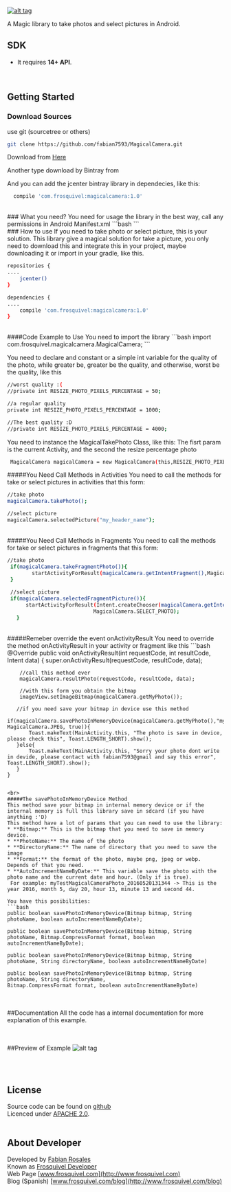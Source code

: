 [![alt tag](https://github.com/fabian7593/MagicalCamera/blob/master/cameraHighQ.png)](https://github.com/fabian7593/MagicalCamera)

A Magic library to take photos and select pictures in Android.
<br>
## SDK
* It requires **14+ API**.
<br>

## Getting Started

### Download Sources
use git (sourcetree or others)

```bash
git clone https://github.com/fabian7593/MagicalCamera.git
```

Download from [Here](https://github.com/fabian7593/MagicalCamera/zipball/master)

Another type download by Bintray from 
 

And you can add the jcenter bintray library in dependecies, like this:
```bash
  compile 'com.frosquivel:magicalcamera:1.0'
```
<br>
### What you need?
You need for usage the library in the best way, call any permissions in Android Manifest.xml
```bash
    <uses-permission android:name="android.permission.WRITE_EXTERNAL_STORAGE"/>
    <uses-permission android:name="android.permission.READ_EXTERNAL_STORAGE" />
    <uses-permission android:name="android.permission.CAMERA"/>
```
<br>
### How to use
If you need to take photo or select picture, this is your solution.
This library give a magical solution for take a picture, you only need to download this and integrate this in your project, maybe downloading it or import in your gradle, like this.

```bash
repositories {
....
    jcenter()
}

dependencies {
....
    compile 'com.frosquivel:magicalcamera:1.0'
}
```
<br>
####Code Example to Use
You need to import the library
```bash
import com.frosquivel.magicalcamera.MagicalCamera;
```

You need to declare and constant or a simple int variable for the quality of the photo, while greater be, greater be the quality, and otherwise, worst be the quality, like this
```bash
//worst quality :( 
//private int RESIZE_PHOTO_PIXELS_PERCENTAGE = 50;

//a regular quality
private int RESIZE_PHOTO_PIXELS_PERCENTAGE = 1000;

//The best quality :D
//private int RESIZE_PHOTO_PIXELS_PERCENTAGE = 4000;
```

You need to instance the MagicalTakePhoto Class, like this:
The fisrt param is the current Activity, and the second the resize percentage photo
```bash
 MagicalCamera magicalCamera = new MagicalCamera(this,RESIZE_PHOTO_PIXELS_PERCENTAGE);
```


#####You Need Call Methods in Activities
You need to call the methods for take or select pictures in activities that this form:

```bash
//take photo
magicalCamera.takePhoto();

//select picture
magicalCamera.selectedPicture("my_header_name");
```
<br>
#####You Need Call Methods in Fragments
You need to call the methods for take or select pictures in fragments that this form:

```bash
//take photo
 if(magicalCamera.takeFragmentPhoto()){
        startActivityForResult(magicalCamera.getIntentFragment(),MagicalCamera.TAKE_PHOTO);
 }
 
 //select picture
 if(magicalCamera.selectedFragmentPicture()){
      startActivityForResult(Intent.createChooser(magicalCamera.getIntentFragment(),  "My Header Example"),
                            MagicalCamera.SELECT_PHOTO);
   }
```

<br>
#####Remeber override the event onActivityResult
You need to override the method onActivityResult in your activity or fragment like this
```bash
 @Override
    public void onActivityResult(int requestCode, int resultCode, Intent data) {
        super.onActivityResult(requestCode, resultCode, data);
        
        //call this method ever
        magicalCamera.resultPhoto(requestCode, resultCode, data);
        
        //with this form you obtain the bitmap
        imageView.setImageBitmap(magicalCamera.getMyPhoto());

       //if you need save your bitmap in device use this method
       if(magicalCamera.savePhotoInMemoryDevice(magicalCamera.getMyPhoto(),"myTestMagicalCameraPhoto", MagicalCamera.JPEG, true)){
           Toast.makeText(MainActivity.this, "The photo is save in device, please check this", Toast.LENGTH_SHORT).show();
       }else{
           Toast.makeText(MainActivity.this, "Sorry your photo dont write in devide, please contact with fabian7593@gmail and say this error", Toast.LENGTH_SHORT).show();
       }
    }
```

<br>
#####The savePhotoInMemoryDevice Method
This method save your bitmap in internal memory device or if the internal memory is full this library save in sdcard (if you have anything :'D)
This method have a lot of params that you can need to use the library:
* **Bitmap:** This is the bitmap that you need to save in memory device.
* **PhotoName:** The name of the photo
* **DirectoryName:** The name of directory that you need to save the image
* **Format:** the format of the photo, maybe png, jpeg or webp. Depends of that you need.
* **AutoIncrementNameByDate:** This variable save the photo with the photo name and the current date and hour. (Only if is true).
 For example: myTestMagicalCameraPhoto_20160520131344 -> This is the year 2016, month 5, day 20, hour 13, minute 13 and second 44.
         
You have this posibilities:
```bash
public boolean savePhotoInMemoryDevice(Bitmap bitmap, String photoName, boolean autoIncrementNameByDate);

public boolean savePhotoInMemoryDevice(Bitmap bitmap, String photoName, Bitmap.CompressFormat format, boolean autoIncrementNameByDate);

public boolean savePhotoInMemoryDevice(Bitmap bitmap, String photoName, String directoryName, boolean autoIncrementNameByDate)

public boolean savePhotoInMemoryDevice(Bitmap bitmap, String photoName, String directoryName,
Bitmap.CompressFormat format, boolean autoIncrementNameByDate)
```

<br><br>
##Documentation
All the code has a internal documentation for more explanation of this example.

<br><br>
##Preview of Example
![alt tag](https://github.com/fabian7593/MagicalTakePhoto/blob/master/image.gif)


<br><br>
## License
Source code can be found on [github](https://github.com/fabian7593/MagicalTakePhoto)<br>
Licenced under [APACHE 2.0](http://www.apache.org/licenses/LICENSE-2.0).
<br><br>

## About Developer
Developed by [Fabian Rosales](http://www.frosquivel.com)<br>
Known as [Frosquivel Developer](http://www.frosquivel.com)<br>
Web Page [www.frosquivel.com](http://www.frosquivel.com)<br>
Blog (Spanish) [www.frosquivel.com/blog](http://www.frosquivel.com/blog)<br>



